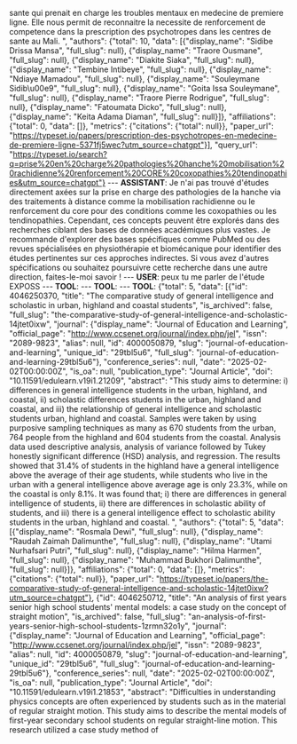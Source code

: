 sante qui prenait en charge les troubles mentaux en medecine de premiere ligne. Elle nous permit de reconnaitre la necessite de renforcement de competence dans la prescription des psychotropes dans les centres de sante au Mali. ", "authors": {"total": 10, "data": [{"display_name": "Sidibe Drissa Mansa", "full_slug": null}, {"display_name": "Traore Ousmane", "full_slug": null}, {"display_name": "Diakite Siaka", "full_slug": null}, {"display_name": "Tembine Intibeye", "full_slug": null}, {"display_name": "Ndiaye Mamadou", "full_slug": null}, {"display_name": "Souleymane Sidib\u00e9", "full_slug": null}, {"display_name": "Goita Issa Souleymane", "full_slug": null}, {"display_name": "Traore Pierre Rodrigue", "full_slug": null}, {"display_name": "Fatoumata Dicko", "full_slug": null}, {"display_name": "Keita Adama Diaman", "full_slug": null}]}, "affiliations": {"total": 0, "data": []}, "metrics": {"citations": {"total": null}}, "paper_url": "https://typeset.io/papers/prescription-des-psychotropes-en-medecine-de-premiere-ligne-5371fj5wec?utm_source=chatgpt"}], "query_url": "https://typeset.io/search?q=prise%20en%20charge%20pathologies%20hanche%20mobilisation%20rachidienne%20renforcement%20CORE%20coxopathies%20tendinopathies&utm_source=chatgpt"} --- **ASSISTANT**: Je n'ai pas trouvé d'études directement axées sur la prise en charge des pathologies de la hanche via des traitements à distance comme la mobilisation rachidienne ou le renforcement du core pour des conditions comme les coxopathies ou les tendinopathies. Cependant, ces concepts peuvent être explorés dans des recherches ciblant des bases de données académiques plus vastes. Je recommande d'explorer des bases spécifiques comme PubMed ou des revues spécialisées en physiothérapie et biomécanique pour identifier des études pertinentes sur ces approches indirectes. Si vous avez d'autres spécifications ou souhaitez poursuivre cette recherche dans une autre direction, faites-le-moi savoir ! --- **USER**: peux tu me parler de l'étude EXPOSS --- **TOOL**: --- **TOOL**: --- **TOOL**: {"total": 5, "data": [{"id": 4046250370, "title": "The comparative study of general intelligence and scholastic in urban, highland and coastal students", "is_archived": false, "full_slug": "the-comparative-study-of-general-intelligence-and-scholastic-14jtet0ixw", "journal": {"display_name": "Journal of Education and Learning", "official_page": "http://www.ccsenet.org/journal/index.php/jel", "issn": "2089-9823", "alias": null, "id": 4000050879, "slug": "journal-of-education-and-learning", "unique_id": "29tbl5u6", "full_slug": "journal-of-education-and-learning-29tbl5u6"}, "conference_series": null, "date": "2025-02-02T00:00:00Z", "is_oa": null, "publication_type": "Journal Article", "doi": "10.11591/edulearn.v19i1.21209", "abstract": "This study aims to determine: i) differences in general intelligence students in the urban, highland, and coastal, ii) scholastic differences students in the urban, highland and coastal, and iii) the relationship of general intelligence and scholastic students urban, highland and coastal. Samples were taken by using purposive sampling techniques as many as 670 students from the urban, 764 people from the highland and 604 students from the coastal. Analysis data used descriptive analysis, analysis of variance followed by Tukey honestly significant difference (HSD) analysis, and regression. The results showed that 31.4% of students in the highland have a general intelligence above the average of their age students, while students who live in the urban with a general intelligence above average age is only 23.3%, while on the coastal is only 8.1%. It was found that; i) there are differences in general intelligence of students, ii) there are differences in scholastic ability of students, and iii) there is a general intelligence effect to scholastic ability students in the urban, highland and coastal. ", "authors": {"total": 5, "data": [{"display_name": "Rosmala Dewi", "full_slug": null}, {"display_name": "Raudah Zaimah Dalimunthe", "full_slug": null}, {"display_name": "Utami Nurhafsari Putri", "full_slug": null}, {"display_name": "Hilma Harmen", "full_slug": null}, {"display_name": "Muhammad Bukhori Dalimunthe", "full_slug": null}]}, "affiliations": {"total": 0, "data": []}, "metrics": {"citations": {"total": null}}, "paper_url": "https://typeset.io/papers/the-comparative-study-of-general-intelligence-and-scholastic-14jtet0ixw?utm_source=chatgpt"}, {"id": 4046250712, "title": "An analysis of first years senior high school students' mental models: a case study on the concept of straight motion", "is_archived": false, "full_slug": "an-analysis-of-first-years-senior-high-school-students-1zrmn32o1y", "journal": {"display_name": "Journal of Education and Learning", "official_page": "http://www.ccsenet.org/journal/index.php/jel", "issn": "2089-9823", "alias": null, "id": 4000050879, "slug": "journal-of-education-and-learning", "unique_id": "29tbl5u6", "full_slug": "journal-of-education-and-learning-29tbl5u6"}, "conference_series": null, "date": "2025-02-02T00:00:00Z", "is_oa": null, "publication_type": "Journal Article", "doi": "10.11591/edulearn.v19i1.21853", "abstract": "Difficulties in understanding physics concepts are often experienced by students such as in the material of regular straight motion. This study aims to describe the mental models of first-year secondary school students on regular straight-line motion. This research utilized a case study method of